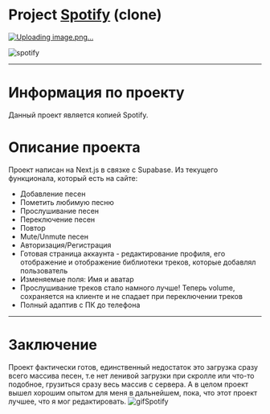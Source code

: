 # Project [Spotify](https://spotify-two-murex.vercel.app/) (clone)
[![Uploading image.png…]()](https://zoom.us/j/4402644698?pwd=bVd3ZDdyWkEyNTExSjEyYXc3Tjk5dz09)

![spotify](https://www.iguides.ru/upload/medialibrary/d65/d65a366ca215feefc9150656ac09f285.jpg)
___
# Информация по проекту
Данный проект является копией Spotify. 
# Описание проекта
Проект написан на Next.js в связке с Supabase. Из текущего функционала, который есть на сайте:
+ Добавление песен
+ Пометить любимую песню
+ Прослушивание песен
+ Переключение песен
+ Повтор
+ Mute/Unmute песен
+ Авторизация/Регистрация
+ Готовая страница аккаунта - редактирование профиля, его отображение и отображение библиотеки треков, которые добавлял пользователь
+ Изменяемые поля: Имя и аватар
+ Прослушивание треков стало намного лучше! Теперь volume, сохраняется на клиенте и не спадает при переключении треков
+ Полный адаптив с ПК до телефона
___
# Заключение
Проект фактически готов, единственный недостаток это загрузка сразу всего массива песен, т.е нет ленивой загрузки при скролле или что-то подобное, грузиться сразу весь массив с сервера.
А в целом проект вышел хорошим опытом для меня в дальнейшем, пока, что этот проект лучшее, что я мог редактировать.
<img src="https://media.tenor.com/bkMqUNnK3QEAAAAC/spotify-taiga.gif" alt="gifSpotify">
